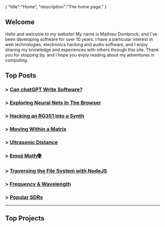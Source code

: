 <steelsky>
{
  "title":"Home",
  "description":"The home page."
}
</steelsky>

## Welcome

Hello and welcome to my website! My name is Mathieu Dombrock, and I've been developing software for over 10 years. I have a particular interest in web technologies, electronics hacking and audio software, and I enjoy sharing my knowledge and experiences with others through this site. Thank you for stopping by, and I hope you enjoy reading about my adventures in computing.

## Top Posts

### > [Can chatGPT Write Software?](/posts/can-chatgpt-write-software.html)
### > [Exploring Neural Nets In The Browser](/posts/neural-web.html)
### > [Hacking an RG351 into a Synth](/posts/rg351-synth.html)
### > [Moving Within a Matrix](/posts/moving-within-a-matrix.html)
### > [Ultrasonic Distance](/posts/arduino-ultrasonic-distance.html)
### > [Emoji Math👽](/posts/emoji-math.html)
### > [Traversing the File System with NodeJS](/posts/traverse-fs-nodejs.html)
### > [Frequency & Wavelength](/posts/frequency-and-wavelength.html)
### > [Popular SDRs](/posts/popular-sdrs.html)

<hr>

## Top Projects
<!--https://anmolgautam.com/repo-card/-->
<script src="https://tarptaeya.github.io/repo-card/repo-card.js"></script>

<div class="repo-card" data-repo="ReplicatAudio/DSPGraph"></div>

<div class="repo-card" data-repo="matdombrock/AfterMath"></div>

<div class="repo-card" data-repo="matdombrock/MatrixGL"></div>

<div class="repo-card" data-repo="matdombrock/WiFi-Clock2"></div>

<div class="repo-card" data-repo="matdombrock/SteelSky"></div>

<div class="repo-card" data-repo="ReplicatAudio/generative1"></div>



<!-- <img src="/max.png" width="256px"> -->